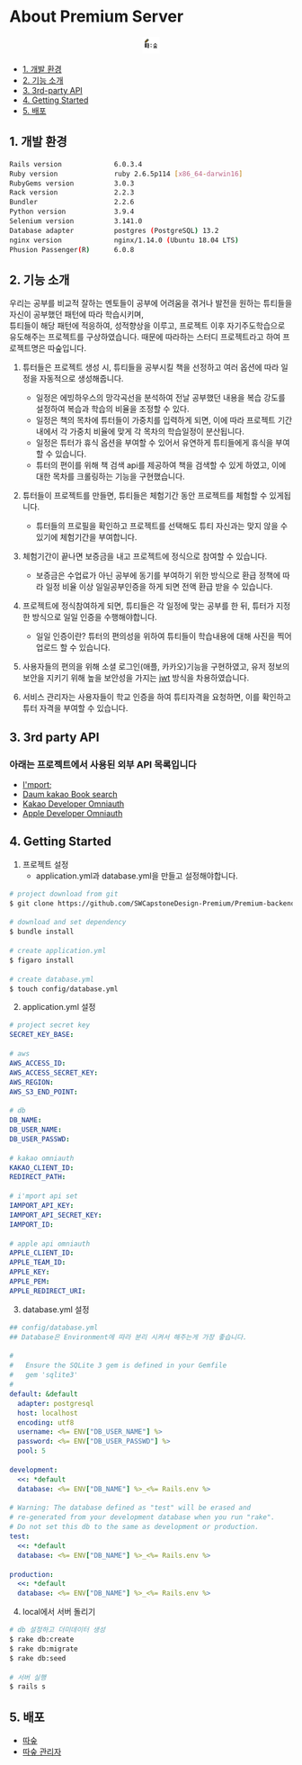 # About Premium Server

<div align="center">

  <img src="./appicon/icon1.png" style="width:30px">
  <!-- <img src="./appicon/icon2.png" style="width:200px"> -->

</div>

- [1. 개발 환경](##1.-개발-환경)
- [2. 기능 소개](##2.-기능-소개)
- [3. 3rd-party API](##3.-3rd-party-API)
- [4. Getting Started](##4.-Getting-Started)
- [5. 배포](##5.-배포)

## 1. 개발 환경

```bash
Rails version             6.0.3.4
Ruby version              ruby 2.6.5p114 [x86_64-darwin16]
RubyGems version          3.0.3
Rack version              2.2.3
Bundler                   2.2.6
Python version            3.9.4
Selenium version          3.141.0
Database adapter          postgres (PostgreSQL) 13.2
nginx version             nginx/1.14.0 (Ubuntu 18.04 LTS)
Phusion Passenger(R)      6.0.8
```

## 2. 기능 소개

우리는 공부를 비교적 잘하는 멘토들이 공부에 어려움을 겪거나 발전을 원하는 튜티들을 자신이 공부했던 패턴에 따라 학습시키며,  
튜티들이 해당 패턴에 적응하여, 성적향상을 이루고, 프로젝트 이후 자기주도학습으로 유도해주는 프로젝트를 구상하였습니다.
때문에 따라하는 스터디 프로젝트라고 하여 프로젝트명은 따숲입니다.

1. 튜터들은 프로젝트 생성 시, 튜티들을 공부시킬 책을 선정하고 여러 옵션에 따라 일정을 자동적으로 생성해줍니다.

   - 일정은 에빙하우스의 망각곡선을 분석하여 전날 공부했던 내용을 복습 강도를 설정하여 복습과 학습의 비율을 조정할 수 있다.
   - 일정은 책의 목차에 튜터들이 가중치를 입력하게 되면, 이에 따라 프로젝트 기간내에서 각 가중치 비율에 맞게 각 목차의 학습일정이 분산됩니다.
   - 일정은 튜터가 휴식 옵션을 부여할 수 있어서 유연하게 튜티들에게 휴식을 부여할 수 있습니다.
   - 튜터의 편이를 위해 책 검색 api를 제공하여 책을 검색할 수 있게 하였고, 이에 대한 목차를 크롤링하는 기능을 구현했습니다.

2. 튜터들이 프로젝트를 만들면, 튜티들은 체험기간 동안 프로젝트를 체험할 수 있게됩니다.

   - 튜터들의 프로필을 확인하고 프로젝트를 선택해도 튜티 자신과는 맞지 않을 수 있기에 체험기간을 부여합니다.

3. 체험기간이 끝나면 보증금을 내고 프로젝트에 정식으로 참여할 수 있습니다.

   - 보증금은 수업료가 아닌 공부에 동기를 부여하기 위한 방식으로 환급 정책에 따라 일정 비율 이상 일일공부인증을 하게 되면 전액 환급 받을 수 있습니다.

4. 프로젝트에 정식참여하게 되면, 튜티들은 각 일정에 맞는 공부를 한 뒤, 튜터가 지정한 방식으로 일일 인증을 수행해야합니다.

   - 일일 인증이란? 튜터의 편의성을 위하여 튜티들이 학습내용에 대해 사진을 찍어 업로드 할 수 있습니다.

5. 사용자들의 편의을 위해 소셜 로그인(애플, 카카오)기능을 구현하였고, 유저 정보의 보안을 지키기 위해 높을 보안성을 가지는 [jwt](https://jwt.io/) 방식을 차용하였습니다.

6. 서비스 관리자는 사용자들이 학교 인증을 하여 튜티자격을 요청하면, 이를 확인하고 튜터 자격을 부여할 수 있습니다.

## 3. 3rd party API

### 아래는 프로젝트에서 사용된 외부 API 목록입니다

- [I'mport;](https://www.iamport.kr/)
- [Daum kakao Book search](https://developers.kakao.com/docs/latest/ko/daum-search/dev-guide#search-book)
- [Kakao Developer Omniauth](https://developers.kakao.com/docs/latest/ko/kakaologin/rest-api)
- [Apple Developer Omniauth](https://developer.apple.com/kr/sign-in-with-apple/get-started/)

## 4. Getting Started

1. 프로젝트 설정
   - application.yml과 database.yml을 만들고 설정해야합니다.

```bash
# project download from git
$ git clone https://github.com/SWCapstoneDesign-Premium/Premium-backend.git

# download and set dependency
$ bundle install

# create application.yml
$ figaro install

# create database.yml
$ touch config/database.yml
```

2. application.yml 설정

```yml
# project secret key
SECRET_KEY_BASE:

# aws
AWS_ACCESS_ID:
AWS_ACCESS_SECRET_KEY:
AWS_REGION:
AWS_S3_END_POINT:

# db
DB_NAME:
DB_USER_NAME:
DB_USER_PASSWD:

# kakao omniauth
KAKAO_CLIENT_ID:
REDIRECT_PATH:

# i'mport api set
IAMPORT_API_KEY:
IAMPORT_API_SECRET_KEY:
IAMPORT_ID:

# apple api omniauth
APPLE_CLIENT_ID:
APPLE_TEAM_ID:
APPLE_KEY:
APPLE_PEM:
APPLE_REDIRECT_URI:
```

3. database.yml 설정

```yml
## config/database.yml
## Database은 Environment에 따라 분리 시켜서 해주는게 가장 좋습니다.

#
#   Ensure the SQLite 3 gem is defined in your Gemfile
#   gem 'sqlite3'
#
default: &default
  adapter: postgresql
  host: localhost
  encoding: utf8
  username: <%= ENV["DB_USER_NAME"] %>
  password: <%= ENV["DB_USER_PASSWD"] %>
  pool: 5

development:
  <<: *default
  database: <%= ENV["DB_NAME"] %>_<%= Rails.env %>

# Warning: The database defined as "test" will be erased and
# re-generated from your development database when you run "rake".
# Do not set this db to the same as development or production.
test:
  <<: *default
  database: <%= ENV["DB_NAME"] %>_<%= Rails.env %>

production:
  <<: *default
  database: <%= ENV["DB_NAME"] %>_<%= Rails.env %>
```

4. local에서 서버 돌리기

```bash
# db 설정하고 더미데이터 생성
$ rake db:create
$ rake db:migrate
$ rake db:seed

# 서버 실행
$ rails s
```

## 5. 배포

- [따숲](www.ddasup.ga)
- [따숲 관리자](www.ddasup.ga/admin)
